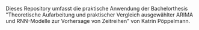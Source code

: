 Dieses Repository umfasst die praktische Anwendung der Bachelorthesis "Theoretische Aufarbeitung und praktischer Vergleich ausgewählter ARIMA und RNN-Modelle zur Vorhersage von Zeitreihen" von Katrin Pöppelmann.
 
 
